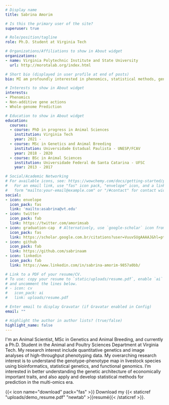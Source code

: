 ```yaml
---
# Display name
title: Sabrina Amorim

# Is this the primary user of the site?
superuser: true

# Role/position/tagline
role: Ph.D. Student at Virginia Tech

# Organizations/Affiliations to show in About widget
organizations:
- name: Virginia Polytechnic Institute and State University
  url: http://morotalab.org/index.html

# Short bio (displayed in user profile at end of posts)
bio: MI am profoundly interested in phenomics, statistical methods, genomic approaches and genetic improvement of complex traits in livestock species.

# Interests to show in About widget
interests:
- Phenomics
- Non-additive gene actions
- Whole-genome Prediction

# Education to show in About widget
education:
  courses:
  - course: PhD in progress in Animal Sciences
    institution: Virginia Tech
    year: 2021 -
  - course: MSc in Genetics and Animal Breeding
    institution: Universidade Estadual Paulista - UNESP/FCAV
    year: 2018 - 2020
  - course: BSc in Animal Sciences
    institution: Universidade Federal de Santa Catarina - UFSC
    year: 2013 - 2017

# Social/Academic Networking
# For available icons, see: https://wowchemy.com/docs/getting-started/page-builder/#icons
#   For an email link, use "fas" icon pack, "envelope" icon, and a link in the
#   form "mailto:your-email@example.com" or "/#contact" for contact widget.
social:
- icon: envelope
  icon_pack: fas
  link: 'mailto:asabrina@vt.edu'
- icon: twitter
  icon_pack: fab
  link: https://twitter.com/amorimsab
- icon: graduation-cap  # Alternatively, use `google-scholar` icon from `ai` icon pack
  icon_pack: fas
  link: https://scholar.google.com.br/citations?user=VuuvSUgAAAAJ&hl=pt-BR
- icon: github
  icon_pack: fab
  link: https://github.com/sabrinaam
- icon: linkedin
  icon_pack: fab
  link: https://www.linkedin.com/in/sabrina-amorim-9857a0bb/

# Link to a PDF of your resume/CV.
# To use: copy your resume to `static/uploads/resume.pdf`, enable `ai` icons in `params.toml`, 
# and uncomment the lines below.
# - icon: cv
#   icon_pack: ai
#   link: uploads/resume.pdf

# Enter email to display Gravatar (if Gravatar enabled in Config)
email: ""

# Highlight the author in author lists? (true/false)
highlight_name: false
---
```


I'm an Animal Scientist, MSc in Genetics and Animal Breeding, and currently a Ph.D. Student in the Animal and Poultry Sciences Department at Virginia Tech. My research interest include quantitative genetics and image analyses of high-throughput phenotyping data. My overarching research interest is to understand the genotype-phenotype map in livestock species using bioinformatics, statistical genetics, and functional genomics. I’m interested in better understanding the genetic architecture of economically important traits, and also apply and develop statistical methods for prediction in the multi-omics era.

{{< icon name="download" pack="fas" >}} Download my {{< staticref "uploads/demo_resume.pdf" "newtab" >}}resumé{{< /staticref >}}.
